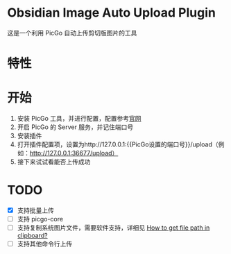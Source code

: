 # Obsidian Image Auto Upload Plugin

这是一个利用 PicGo 自动上传剪切版图片的工具

# 特性

# 开始

1. 安装 PicGo 工具，并进行配置，配置参考[官网](https://github.com/Molunerfinn/PicGo)
2. 开启 PicGo 的 Server 服务，并记住端口号
3. 安装插件
4. 打开插件配置项，设置为http://127.0.0.1:{{PicGo设置的端口号}}/upload（例如：http://127.0.0.1:36677/upload）
5. 接下来试试看能否上传成功

# TODO

- [x] 支持批量上传
- [ ] 支持 picgo-core
- [ ] 支持复制系统图片文件，需要软件支持，详细见 [How to get file path in clipboard?](https://forum.obsidian.md/t/how-to-get-file-path-in-clipboard/16480)
- [ ] 支持其他命令行上传
